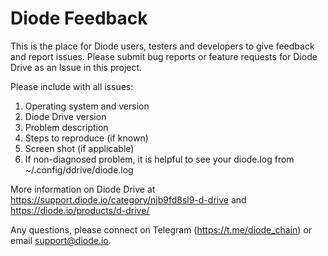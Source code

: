 # Diode Feedback

This is the place for Diode users, testers and developers to give feedback and report issues.  Please submit bug reports or feature requests for Diode Drive as an Issue in this project.

Please include with all issues:
1) Operating system and version
2) Diode Drive version
3) Problem description
4) Steps to reproduce (if known)
5) Screen shot (if applicable)
6) If non-diagnosed problem, it is helpful to see your diode.log from ~/.config/ddrive/diode.log

More information on Diode Drive at https://support.diode.io/category/njb9fd8sl9-d-drive and https://diode.io/products/d-drive/

Any questions, please connect on Telegram (https://t.me/diode_chain) or email support@diode.io.
